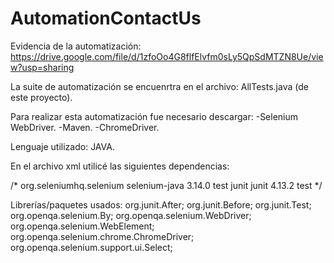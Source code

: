 # AutomationContactUs

Evidencia de la automatización:
https://drive.google.com/file/d/1zfoOo4G8flfElvfm0sLy5QpSdMTZN8Ue/view?usp=sharing

La suite de automatización se encuenrtra en el archivo:
AllTests.java  (de este proyecto).

Para realizar esta automatización fue necesario descargar:
-Selenium WebDriver.
-Maven.
-ChromeDriver.

Lenguaje utilizado:
JAVA.

En el archivo xml utilicé las siguientes dependencias:

/* <dependencies>
<dependency>
  <groupId>org.seleniumhq.selenium</groupId>
  <artifactId>selenium-java</artifactId>
  <version>3.14.0</version>
<scope>test</scope>
</dependency>
<dependency>
  <groupId>junit</groupId>
  <artifactId>junit</artifactId>
  <version>4.13.2</version>
<scope>test</scope>
</dependency>
</dependencies> */

Librerías/paquetes usados:
org.junit.After;
org.junit.Before;
org.junit.Test;
org.openqa.selenium.By;
org.openqa.selenium.WebDriver;
org.openqa.selenium.WebElement;
org.openqa.selenium.chrome.ChromeDriver;
org.openqa.selenium.support.ui.Select;
